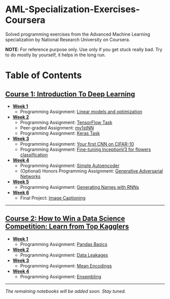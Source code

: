 # AML-Specialization-Exercises-Coursera
Solved programming exercises from the Advanced Machine Learning specialization by National Research University on Coursera.

**NOTE**: For reference purpose only. Use only if you get stuck really bad. Try to do mostly by yourself, it helps in the long run.

# Table of Contents

## [Course 1: Introduction To Deep Learning](https://github.com/IAmSuyogJadhav/AML-Specialization-Exercises-Coursera/tree/master/Intro%20to%20Deep%20Learning)
  - **[Week 1](https://github.com/IAmSuyogJadhav/AML-Specialization-Exercises-Coursera/tree/master/Intro%20to%20Deep%20Learning/Week%201)**
    * Programming Assignment: [Linear models and optimization](https://github.com/IAmSuyogJadhav/AML-Specialization-Exercises-Coursera/tree/master/Intro%20to%20Deep%20Learning/Week%201/week01_pa.ipynb)
  - **[Week 2](https://github.com/IAmSuyogJadhav/AML-Specialization-Exercises-Coursera/tree/master/Intro%20to%20Deep%20Learning/Week%202)**
    * Programming Assignment: [TensorFlow Task](https://github.com/IAmSuyogJadhav/AML-Specialization-Exercises-Coursera/tree/master/Intro%20to%20Deep%20Learning/Week%202/Tensorflow-task.ipynb)
    * Peer-graded Assignment: [my1stNN](https://github.com/IAmSuyogJadhav/AML-Specialization-Exercises-Coursera/tree/master/Intro%20to%20Deep%20Learning/Week%202/my1stNN.ipynb)
    * Programming Assignment: [Keras Task](https://github.com/IAmSuyogJadhav/AML-Specialization-Exercises-Coursera/tree/master/Intro%20to%20Deep%20Learning/Week%202/Keras-task.ipynb)
  - **[Week 3](https://github.com/IAmSuyogJadhav/AML-Specialization-Exercises-Coursera/tree/master/Intro%20to%20Deep%20Learning/Week%203)**
    * Programming Assignment: [Your first CNN on CIFAR-10](https://github.com/IAmSuyogJadhav/AML-Specialization-Exercises-Coursera/tree/master/Intro%20to%20Deep%20Learning/Week%203/week3_task1_first_cnn_cifar10_clean.ipynb)
    * Programming Assignment: [Fine-tuning InceptionV3 for flowers classification](https://github.com/IAmSuyogJadhav/AML-Specialization-Exercises-Coursera/tree/master/Intro%20to%20Deep%20Learning/Week%203/week3_task2_fine_tuning_clean.ipynb)
  - **[Week 4](https://github.com/IAmSuyogJadhav/AML-Specialization-Exercises-Coursera/tree/master/Intro%20to%20Deep%20Learning/Week%204)**
    * Programming Assignment: [Simple Autoencoder](https://github.com/IAmSuyogJadhav/AML-Specialization-Exercises-Coursera/tree/master/Intro%20to%20Deep%20Learning/Week%204/Autoencoders-task.ipynb)
    * (Optional) Honors Programming Assignment: [Generative Adversarial Networks](https://github.com/IAmSuyogJadhav/AML-Specialization-Exercises-Coursera/tree/master/Intro%20to%20Deep%20Learning/Week%204/Adversarial-task.ipynb)
  - **[Week 5](https://github.com/IAmSuyogJadhav/AML-Specialization-Exercises-Coursera/tree/master/Intro%20to%20Deep%20Learning/Week%205)**
    * Programming Assignment: [Generating Names with RNNs](https://github.com/IAmSuyogJadhav/AML-Specialization-Exercises-Coursera/tree/master/Intro%20to%20Deep%20Learning/Week%205/RNN-task.ipynb)
  - **[Week 6](https://github.com/IAmSuyogJadhav/AML-Specialization-Exercises-Coursera/tree/master/Intro%20to%20Deep%20Learning/Week%206)**
    * Final Project: [Image Captioning](https://github.com/IAmSuyogJadhav/AML-Specialization-Exercises-Coursera/tree/master/Intro%20to%20Deep%20Learning/Week%206/week6_final_project_image_captioning_clean.ipynb)
------

## [Course 2: How to Win a Data Science Competition: Learn from Top Kagglers](https://github.com/IAmSuyogJadhav/AML-Specialization-Exercises-Coursera/tree/master/Competitive%20Data%20Science)
  - **[Week 1](https://github.com/IAmSuyogJadhav/AML-Specialization-Exercises-Coursera/tree/master/Competitive%20Data%20Science/Week%201)**
    * Programming Assignment: [Pandas Basics](https://github.com/IAmSuyogJadhav/AML-Specialization-Exercises-Coursera/tree/master/Competitive%20Data%20Science/Week%201/PandasBasics.ipynb)
  - **[Week 2](https://github.com/IAmSuyogJadhav/AML-Specialization-Exercises-Coursera/tree/master/Competitive%20Data%20Science/Week%202)**
    * Programming Assignment: [Data Leakages](https://github.com/IAmSuyogJadhav/AML-Specialization-Exercises-Coursera/tree/master/Competitive%20Data%20Science/Week%202/Data_leakages.ipynb)
  - **[Week 3](https://github.com/IAmSuyogJadhav/AML-Specialization-Exercises-Coursera/tree/master/Competitive%20Data%20Science/Week%203)**
    * Programming Assignment: [Mean Encodings](https://github.com/IAmSuyogJadhav/AML-Specialization-Exercises-Coursera/tree/master/Competitive%20Data%20Science/Week%203/mean_encodings.ipynb)
  - **[Week 4](https://github.com/IAmSuyogJadhav/AML-Specialization-Exercises-Coursera/tree/master/Competitive%20Data%20Science/Week%204)**
    * Programming Assignment: [Ensembling](https://github.com/IAmSuyogJadhav/AML-Specialization-Exercises-Coursera/tree/master/Competitive%20Data%20Science/Week%204/ensembles.ipynb)
------

_The remaining notebooks will be added soon. Stay tuned._
